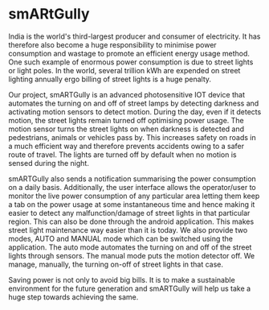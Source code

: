 # smARtGully

India is the world's third-largest producer and consumer of electricity. It has therefore also become a huge responsibility to minimise power consumption and wastage to promote an efficient energy usage method. One such example of enormous power consumption is due to street lights or light poles. In the world, several trillion kWh are expended on street lighting annually ergo billing of street lights is a huge penalty. 

Our project, smARTGully is an advanced photosensitive IOT device that automates the turning on and off of street lamps by detecting darkness and activating motion sensors to detect motion. During the day, even if it detects motion, the street lights remain turned off optimising power usage. The motion sensor turns the street lights on when darkness is detected and pedestrians, animals or vehicles pass by. This increases safety on roads in a much efficient way and therefore prevents accidents owing to a safer route of travel. The lights are turned off by default when no motion is sensed during the night. 

smARTGully also sends a notification summarising the power consumption on a daily basis. Additionally, the user interface allows the operator/user to monitor the live power consumption of any particular area letting them keep a tab on the power usage at some instantaneous time and hence making it easier to detect any malfunction/damage of street lights in that particular region. This can also be done through the android application. This makes street light maintenance way easier than it is today. We also provide two modes, AUTO and MANUAL mode which can be switched using the application. The auto mode automates the turning on and off of the street lights through sensors. The manual mode puts the motion detector off. We manage, manually, the turning on-off of street lights in that case. 

Saving power is not only to avoid big bills. It is to make a sustainable environment for the future generation and smARTGully will help us take a huge step towards achieving the same. 
